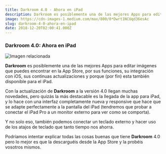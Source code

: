 ```yaml
---
title: Darkroom 4.0 - Ahora en iPad
description: Darkroom es posiblemente una de las mejores Apps para editar imágenes que puedes encontrar en la App Store, por sus funciones, su…
image: https://cdn-images-1.medium.com/max/800/0*Dwrt1NCUqd36esAc
slug: darkroom-4-0-ahora-en-ipad
date: 2018-12-20T02:00:41.000Z
---
```


### Darkroom 4.0: Ahora en iPad

![Imagen relacionada](https://cdn-images-1.medium.com/max/800/0*Dwrt1NCUqd36esAc)

**Darkroom** es posiblemente una de las mejores Apps para editar imágenes que puedes encontrar en la App Store, por sus funciones, su integración con iOS, sus continuas actualizaciones y porque (por fin) esta también disponible para el iPad.

Con la actualización de **Darkroom** a la versión 4.0 llegan muchas novedades, pero quizás la más destacable es la llegada de la app para iPad, y lo hace con una interfaz completamente nueva y responsive que hace que se adapte perfectamente a la pantalla del iPad (tendremos que probar a conectar el iPad Pro a un monitor externo para ver como se comporta).

Y no solo eso, también podemos conectar un teclado externo y hacer uso de los atajos de teclado que tanto tiempo nos ahorra.

Podríamos intentar explicar todas las cosas buenas que tiene **Darkroom** 4.0 pero lo mejor es que la descarguéis desde la App Store y la probéis vosotros mismos.

